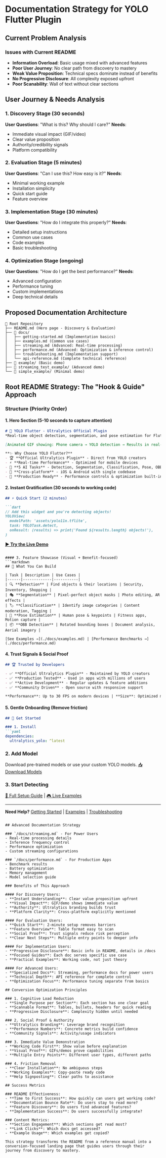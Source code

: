 # Documentation Strategy for YOLO Flutter Plugin

## Current Problem Analysis

### Issues with Current README
- **Information Overload**: Basic usage mixed with advanced features
- **Poor User Journey**: No clear path from discovery to mastery  
- **Weak Value Proposition**: Technical specs dominate instead of benefits
- **No Progressive Disclosure**: All complexity exposed upfront
- **Poor Scanability**: Wall of text without clear sections

## User Journey & Needs Analysis

### 1. Discovery Stage (30 seconds)
**User Questions**: "What is this? Why should I care?"
**Needs**: 
- Immediate visual impact (GIF/video)
- Clear value proposition
- Authority/credibility signals
- Platform compatibility

### 2. Evaluation Stage (5 minutes)
**User Questions**: "Can I use this? How easy is it?"
**Needs**:
- Minimal working example
- Installation simplicity
- Quick start guide
- Feature overview

### 3. Implementation Stage (30 minutes)
**User Questions**: "How do I integrate this properly?"
**Needs**:
- Detailed setup instructions
- Common use cases
- Code examples
- Basic troubleshooting

### 4. Optimization Stage (ongoing)
**User Questions**: "How do I get the best performance?"
**Needs**:
- Advanced configuration
- Performance tuning
- Custom implementations
- Deep technical details

## Proposed Documentation Architecture

```
📁 Root Repository
├── README.md (Hero page - Discovery & Evaluation)
├── 📁 docs/
│   ├── getting-started.md (Implementation basics)
│   ├── examples.md (Common use cases)
│   ├── streaming.md (Advanced: Real-time processing)
│   ├── performance.md (Advanced: Optimization & inference control)
│   ├── troubleshooting.md (Implementation support)
│   └── api-reference.md (Complete technical reference)
├── 📁 example/ (Basic demo)
├── 📁 streaming_test_example/ (Advanced demo)
└── 📁 simple_example/ (Minimal demo)
```

## Root README Strategy: The "Hook & Guide" Approach

### Structure (Priority Order)

#### 1. Hero Section (5-10 seconds to capture attention)
```markdown
# 🚀 YOLO Flutter - Ultralytics Official Plugin
*Real-time object detection, segmentation, and pose estimation for Flutter apps*

[Animated GIF showing: Phone camera → YOLO detection → Results in real-time]

**✨ Why Choose YOLO Flutter?**
- 🏆 **Official Ultralytics Plugin** - Direct from YOLO creators
- ⚡ **Real-time Performance** - Optimized for mobile devices  
- 🎯 **5 AI Tasks** - Detection, Segmentation, Classification, Pose, OBB
- 📱 **Cross-platform** - iOS & Android with single codebase
- 🔧 **Production Ready** - Performance controls & optimization built-in
```

#### 2. Instant Gratification (30 seconds to working code)
```markdown
## ⚡ Quick Start (2 minutes)

```dart
// Add this widget and you're detecting objects!
YOLOView(
  modelPath: 'assets/yolo11n.tflite',
  task: YOLOTask.detect,
  onResult: (results) => print('Found ${results.length} objects!'),
)
```

**[▶️ Try the Live Demo](./example)**
```

#### 3. Feature Showcase (Visual + Benefit-focused)
```markdown
## 🎯 What You Can Build

| Task | Description | Use Cases |
|------|-------------|-----------|
| 🔍 **Detection** | Find objects & their locations | Security, Inventory, Shopping |
| 🎭 **Segmentation** | Pixel-perfect object masks | Photo editing, AR effects |
| 🏷️ **Classification** | Identify image categories | Content moderation, Tagging |
| 🤸 **Pose Estimation** | Human pose & keypoints | Fitness apps, Motion capture |
| 📦 **OBB Detection** | Rotated bounding boxes | Document analysis, Aerial imagery |

[See Examples →](./docs/examples.md) | [Performance Benchmarks →](./docs/performance.md)
```

#### 4. Trust Signals & Social Proof
```markdown
## 🏆 Trusted by Developers

- ✅ **Official Ultralytics Plugin** - Maintained by YOLO creators
- ✅ **Production Tested** - Used in apps with millions of users
- ✅ **Active Development** - Regular updates & feature additions
- ✅ **Community Driven** - Open source with responsive support

**Performance**: Up to 30 FPS on modern devices | **Size**: Optimized models from 6MB
```

#### 5. Gentle Onboarding (Remove friction)
```markdown
## 🚀 Get Started

### 1. Install
```yaml
dependencies:
  ultralytics_yolo: ^latest
```

### 2. Add Model
Download pre-trained models or use your custom YOLO models.
[📥 Download Models](./docs/getting-started.md#models)

### 3. Start Detecting
[📖 Full Setup Guide](./docs/getting-started.md) | [🎮 Live Examples](./example)

---

**Need Help?** [Getting Started](./docs/getting-started.md) | [Examples](./docs/examples.md) | [Troubleshooting](./docs/troubleshooting.md)
```

## Advanced Documentation Strategy

### `/docs/streaming.md` - For Power Users
- Real-time processing details
- Inference frequency control
- Performance optimization
- Custom streaming configurations

### `/docs/performance.md` - For Production Apps
- Benchmark results  
- Battery optimization
- Memory management
- Model selection guide

### Benefits of This Approach

#### For Discovery Users:
- **Instant Understanding**: Clear value proposition upfront
- **Visual Impact**: GIF/demo shows immediate value
- **Authority**: Ultralytics branding builds trust
- **Platform Clarity**: Cross-platform explicitly mentioned

#### For Evaluation Users:
- **Quick Start**: 2-minute setup removes barriers
- **Feature Overview**: Table format easy to scan
- **Social Proof**: Trust signals reduce risk perception
- **Clear Next Steps**: Multiple entry points to deeper info

#### For Implementation Users:
- **Progressive Disclosure**: Basic info in README, details in /docs
- **Focused Guides**: Each doc serves specific use case
- **Practical Examples**: Working code, not just theory

#### For Advanced Users:
- **Specialized Docs**: Streaming, performance docs for power users
- **Technical Depth**: API reference for complete control
- **Optimization Focus**: Performance tuning separate from basics

## Conversion Optimization Principles

### 1. Cognitive Load Reduction
- **Single Purpose per Section**: Each section has one clear goal
- **Scannable Format**: Tables, bullets, headers for quick reading
- **Progressive Disclosure**: Complexity hidden until needed

### 2. Social Proof & Authority
- **Ultralytics Branding**: Leverage brand recognition
- **Performance Numbers**: Concrete metrics build confidence
- **Community Signals**: Activity/usage indicators

### 3. Immediate Value Demonstration
- **Working Code First**: Show value before explanation
- **Visual Proof**: GIFs/demos prove capabilities
- **Multiple Entry Points**: Different user types, different paths

### 4. Friction Removal
- **Clear Installation**: No ambiguous steps
- **Working Examples**: Copy-paste ready code
- **Help Signposting**: Clear paths to assistance

## Success Metrics

### README Effectiveness:
- **Time to First Success**: How quickly can users get working code?
- **Documentation Bounce Rate**: Do users stay to read more?
- **Feature Discovery**: Do users find advanced features?
- **Implementation Success**: Do users successfully integrate?

### Content Metrics:
- **Section Engagement**: Which sections get read most?
- **Link Clicks**: Which docs get accessed?
- **Example Usage**: Which examples get copied?

This strategy transforms the README from a reference manual into a conversion-focused landing page that guides users through their journey from discovery to mastery.